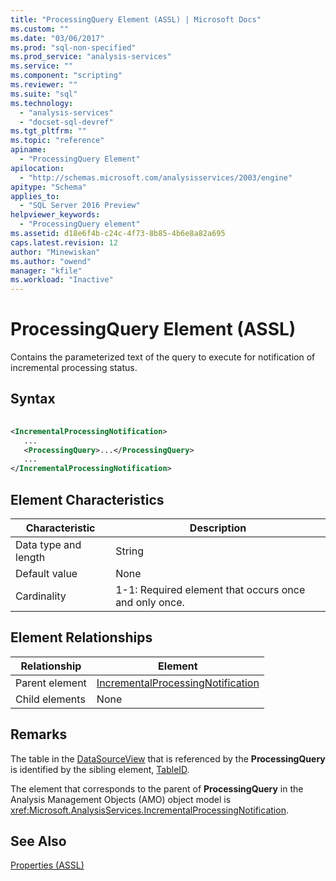 ```yaml
---
title: "ProcessingQuery Element (ASSL) | Microsoft Docs"
ms.custom: ""
ms.date: "03/06/2017"
ms.prod: "sql-non-specified"
ms.prod_service: "analysis-services"
ms.service: ""
ms.component: "scripting"
ms.reviewer: ""
ms.suite: "sql"
ms.technology: 
  - "analysis-services"
  - "docset-sql-devref"
ms.tgt_pltfrm: ""
ms.topic: "reference"
apiname: 
  - "ProcessingQuery Element"
apilocation: 
  - "http://schemas.microsoft.com/analysisservices/2003/engine"
apitype: "Schema"
applies_to: 
  - "SQL Server 2016 Preview"
helpviewer_keywords: 
  - "ProcessingQuery element"
ms.assetid: d18e6f4b-c24c-4f73-8b85-4b6e8a82a695
caps.latest.revision: 12
author: "Minewiskan"
ms.author: "owend"
manager: "kfile"
ms.workload: "Inactive"
---
```

# ProcessingQuery Element (ASSL)
  Contains the parameterized text of the query to execute for notification of incremental processing status.  
  
## Syntax  
  
```xml  
  
<IncrementalProcessingNotification>  
   ...  
   <ProcessingQuery>...</ProcessingQuery>  
   ...  
</IncrementalProcessingNotification>  
```  
  
## Element Characteristics  
  
|Characteristic|Description|  
|--------------------|-----------------|  
|Data type and length|String|  
|Default value|None|  
|Cardinality|1-1: Required element that occurs once and only once.|  
  
## Element Relationships  
  
|Relationship|Element|  
|------------------|-------------|  
|Parent element|[IncrementalProcessingNotification](../../../analysis-services/scripting/objects/incrementalprocessingnotification-element-assl.md)|  
|Child elements|None|  
  
## Remarks  
 The table in the [DataSourceView](../../../analysis-services/scripting/objects/datasourceview-element-assl.md) that is referenced by the **ProcessingQuery** is identified by the sibling element, [TableID](../../../analysis-services/scripting/properties/tableid-element-assl.md).  
  
 The element that corresponds to the parent of **ProcessingQuery** in the Analysis Management Objects (AMO) object model is <xref:Microsoft.AnalysisServices.IncrementalProcessingNotification>.  
  
## See Also  
 [Properties &#40;ASSL&#41;](../../../analysis-services/scripting/properties/properties-assl.md)  
  
  
